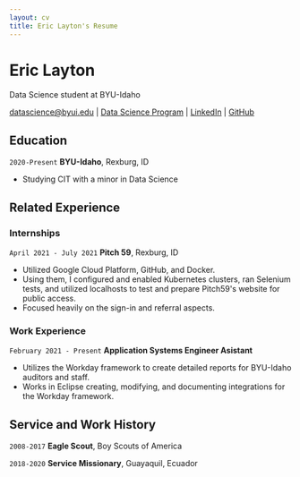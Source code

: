 ```yaml
---
layout: cv
title: Eric Layton's Resume
---
```

# Eric Layton
Data Science student at BYU-Idaho

<div id="webaddress">
<a href="datascience@byui.edu">datascience@byui.edu</a>
| <a href="https://byuidatascience.github.io/development.html">Data Science Program</a>
| <a href="https://www.linkedin.com/in/eric-layton/">LinkedIn</a>
| <a href="https://github.com/ericl810">GitHub</a>
</div>

<!-- https://www.monique.tech/the-art-of-markdown -->

## Education

`2020-Present`
__BYU-Idaho__, Rexburg, ID

- Studying CIT with a minor in Data Science


## Related Experience

### Internships

`April 2021 - July 2021`
__Pitch 59__, Rexburg, ID

- Utilized Google Cloud Platform, GitHub, and Docker.
- Using them, I configured and enabled Kubernetes clusters, ran Selenium tests, and utilized localhosts to test and prepare Pitch59's website for public access.
- Focused heavily on the sign-in and referral aspects.

### Work Experience

`February 2021 - Present`
__Application Systems Engineer Asistant__

- Utilizes the Workday framework to create detailed reports for BYU-Idaho auditors and staff.
- Works in Eclipse creating, modifying, and documenting integrations for the Workday framework.


## Service and Work History

`2008-2017`
__Eagle Scout__, Boy Scouts of America


`2018-2020`
__Service Missionary__, Guayaquil, Ecuador



<!-- ### Footer

Last updated: December 2021 -->


